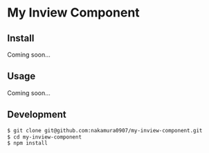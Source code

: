 # My Inview Component

## Install

Coming soon...

## Usage

Coming soon...

## Development

```bash
$ git clone git@github.com:nakamura0907/my-inview-component.git
$ cd my-inview-component
$ npm install
```